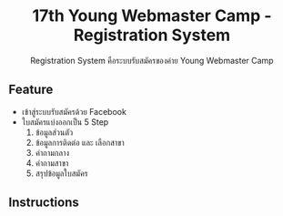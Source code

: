 <h1 align="center">17th Young Webmaster Camp - Registration System</h1>
<p align="center">Registration System คือระบบรับสมัครของค่าย Young Webmaster Camp</p>

## Feature

- เข้าสู่ระบบรับสมัครด้วย Facebook
- ใบสมัครแบ่งออกเป็น 5 Step
    1. ข้อมูลส่วนตัว
    2. ข้อมูลการติดต่อ และ เลือกสาขา
    3. คำถามกลาง
    4. คำถามสาขา
    5. สรุปข้อมูลใบสมัคร

## Instructions
